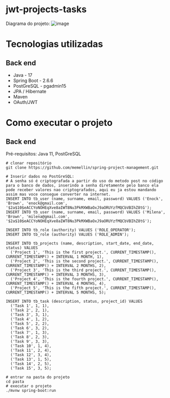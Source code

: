 # jwt-projects-tasks
Diagrama do projeto:
![image](https://github.com/memellin/jwt-projects-tasks/assets/60275233/c65cee58-10fe-4497-a637-0209cbfd5acd)

# Tecnologias utilizadas

## Back end

- Java - 17
- Spring Boot - 2.6.6
- PostGreSQL - pgadmin15
- JPA / Hibernate
- Maven
- OAuth/JWT

# Como executar o projeto

## Back end

Pré-requisitos: Java 11, PostGreSQL

```
# clonar repositório
git clone https://github.com/memellin/spring-project-management.git

# Inserir dados no PostGreSQL:
# A senha só é criptografada a partir do uso do metodo post no código para o banco de dados, inserindo a senha diretamente pelo banco ela pode receber valores nao criptografados, aqui eu ja estou mandando assim mas voce consegue converter na internet.
INSERT INTO tb_user (name, surname, email, password) VALUES ('Enock', 'Brown', 'enock@gmail.com', '$2a$10$eACCYoNOHEqXve8aIWT8Nu3PkMXWBaOxJ9aORUYzfMQCbVBIhZ8tG'); 
INSERT INTO tb_user (name, surname, email, password) VALUES ('Milena', 'Brown', 'milena@gmail.com', '$2a$10$eACCYoNOHEqXve8aIWT8Nu3PkMXWBaOxJ9aORUYzfMQCbVBIhZ8tG');

INSERT INTO tb_role (authority) VALUES ('ROLE_OPERATOR');
INSERT INTO tb_role (authority) VALUES ('ROLE_ADMIN');

INSERT INTO tb_projects (name, description, start_date, end_date, status) VALUES
  ('Project 1', 'This is the first project.', CURRENT_TIMESTAMP(), CURRENT_TIMESTAMP() + INTERVAL 1 MONTH, 1),
  ('Project 2', 'This is the second project.', CURRENT_TIMESTAMP(), CURRENT_TIMESTAMP() + INTERVAL 2 MONTHS, 2),
  ('Project 3', 'This is the third project.', CURRENT_TIMESTAMP(), CURRENT_TIMESTAMP() + INTERVAL 3 MONTHS, 3),
  ('Project 4', 'This is the fourth project.', CURRENT_TIMESTAMP(), CURRENT_TIMESTAMP() + INTERVAL 4 MONTHS, 4),
  ('Project 5', 'This is the fifth project.', CURRENT_TIMESTAMP(), CURRENT_TIMESTAMP() + INTERVAL 5 MONTHS, 5);

INSERT INTO tb_task (description, status, project_id) VALUES
  ('Task 1', 1, 1),
  ('Task 2', 2, 1),
  ('Task 3', 3, 1),
  ('Task 4', 1, 2),
  ('Task 5', 2, 2),
  ('Task 6', 3, 2),
  ('Task 7', 1, 3),
  ('Task 8', 2, 3),
  ('Task 9', 3, 3),
  ('Task 10', 1, 4),
  ('Task 11', 2, 4),
  ('Task 12', 3, 4),
  ('Task 13', 1, 5),
  ('Task 14', 2, 5),
  ('Task 15', 3, 5);

# entrar na pasta do projeto 
cd pasta
# executar o projeto
./mvnw spring-boot:run
